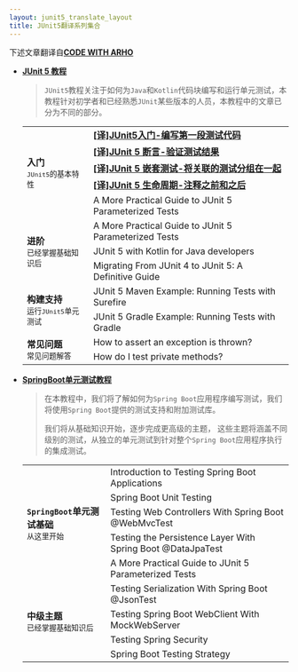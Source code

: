 ```yaml
---
layout: junit5_translate_layout
title: JUnit5翻译系列集合
---
```


下述文章翻译自[**CODE WITH ARHO**](https://www.arhohuttunen.com/)

* [**JUnit 5 教程**](https://www.arhohuttunen.com/junit-5-tutorial/)

  > `JUnit5`教程关注于如何为`Java`和`Kotlin`代码块编写和运行单元测试，本教程针对初学者和已经熟悉`JUnit`某些版本的人员，本教程中的文章已分为不同的部分。

  <table>
    <tbody>
        <tr>
          <td rowspan="5">
              <b>入门</b>
              <br/>
              <small><code>JUnit5</code>的基本特性</small>
          </td>
          <td>
              <b><a href="/post/translate/junit5/junit-5-getting-started/">[译]JUnit5入门-编写第一段测试代码</a></b>
          </td>
        </tr>
        <tr>
            <td>
                <a href="/post/translate/junit5/junit-5-assertions/"><b>[译]JUnit 5 断言-验证测试结果</b></a>
            </td>
        </tr>
        <tr>
            <td>
                <a href="/post/translate/junit5/junit-5-nested-tests/"><b>[译]JUnit 5 嵌套测试-将关联的测试分组在一起</b></a>
            </td>
        </tr>
        <tr>
            <td><a href="/post/translate/junit5/junit-5-test-lifecycle/"><b>[译]JUnit 5 生命周期-注释之前和之后</b></a></td>
        </tr>
        <tr>
            <td>A More Practical Guide to JUnit 5 Parameterized Tests</td>  
        </tr>
        <tr>
          <td rowspan="3">
              <b>进阶</b>
              <br/>
              <small>已经掌握基础知识后</small>
          </td>
          <td>A More Practical Guide to JUnit 5 Parameterized Tests</td>
        </tr>
        <tr>
            <td>JUnit 5 with Kotlin for Java developers</td>  
        </tr>
        <tr>
            <td>Migrating From JUnit 4 to JUnit 5: A Definitive Guide</td>  
        </tr>
        <tr>
          <td rowspan="2">
              <b>构建支持</b>
              <br/>
              <small>运行<code>JUnit5</code>单元测试</small>
          </td>
          <td>JUnit 5 Maven Example: Running Tests with Surefire</td>
        </tr>
        <tr>
            <td>JUnit 5 Gradle Example: Running Tests with Gradle</td>  
        </tr>
        <tr>
          <td rowspan="2">
              <b>常见问题</b>
              <br/>
              <small>常见问题解答</small>
          </td>
          <td>How to assert an exception is thrown?</td>
        </tr>
        <tr>
            <td>How do I test private methods?</td>  
        </tr>      
    </tbody>    
  </table>

* [**SpringBoot单元测试教程**](https://www.arhohuttunen.com/spring-boot-testing-tutorial/)

  > 在本教程中，我们将了解如何为`Spring Boot`应用程序编写测试，我们将使用`Spring Boot`提供的测试支持和附加测试库。
  >
  > 我们将从基础知识开始，逐步完成更高级的主题， 这些主题将涵盖不同级别的测试，从独立的单元测试到针对整个`Spring Boot`应用程序执行的集成测试。

  <table>
    <tbody>
        <tr>
          <td rowspan="5">
              <b><code>SpringBoot</code>单元测试基础</b>
              <br/>
              <small>从这里开始</small>
          </td>
          <td>Introduction to Testing Spring Boot Applications</td>
        </tr>
        <tr>
            <td>Spring Boot Unit Testing</td>
        </tr>
        <tr>
            <td>Testing Web Controllers With Spring Boot @WebMvcTest</td>
        </tr>
        <tr>
            <td>Testing the Persistence Layer With Spring Boot @DataJpaTest</td>
        </tr>
        <tr>
            <td>A More Practical Guide to JUnit 5 Parameterized Tests</td>  
        </tr>
        <tr>
          <td rowspan="4">
              <b>中级主题</b>
              <br/>
              <small>已经掌握基础知识后</small>
          </td>
          <td>Testing Serialization With Spring Boot @JsonTest</td>
        </tr>
        <tr>
            <td>Testing Spring Boot WebClient With MockWebServer</td>  
        </tr>
        <tr>
            <td>Testing Spring Security</td>  
        </tr> 
        <tr>
            <td>Spring Boot Testing Strategy</td>  
        </tr>         
    </tbody>    
  </table>